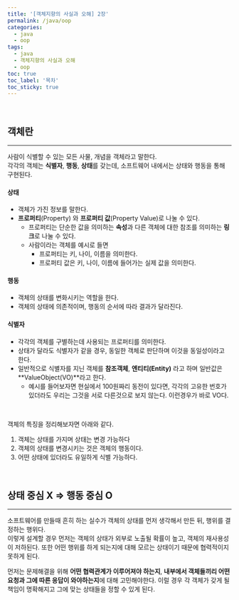 ```yaml
---
title: '[객체지향의 사실과 오해] 2장'
permalink: /java/oop
categories:
  - java
  - oop
tags:
  - java
  - 객체지향의 사실과 오해
  - oop
toc: true
toc_label: '목차'
toc_sticky: true
---
```


<br>

<!--more-->

## 객체란

---

사람이 식별할 수 있는 모든 사물, 개념을 객체라고 말한다.  
각각의 객체는 **식별자**, **행동**, **상태**를 갖는데, 소프트웨어 내에서는 상태와 행동을 통해 구현된다.

#### 상태

- 객체가 가진 정보를 말한다.
- **프로퍼티**(Property) 와 **프로퍼티 값**(Property Value)로 나눌 수 있다.
  - 프로퍼티는 단순한 값을 의미하는 **속성**과 다른 객체에 대한 참조를 의미하는 **링크**로 나눌 수 있다.
  - 사람이라는 객체를 예시로 들면
    - 프로퍼티는 키, 나이, 이름을 의미한다.
    - 프로퍼티 값은 키, 나이, 이름에 들어가는 실제 값을 의미한다.

#### 행동

- 객체의 상태를 변화시키는 역할을 한다.
- 객체의 상태에 의존적이며, 행동의 순서에 따라 결과가 달라진다.

#### 식별자

- 각각의 객체를 구별하는데 사용되는 프로퍼티를 의미한다.
- 상태가 달라도 식별자가 같을 경우, 동일한 객체로 판단하며 이것을 동일성이라고 한다.
- 일반적으로 식별자를 지닌 객체를 **참조객체**, **엔티티(Entity)** 라고 하며 일반값은 **ValueObject(VO)**라고 한다.
  - 예시를 들어보자면 현실에서 100원짜리 동전이 있다면, 각각의 고유한 번호가 있더라도 우리는 그것을 서로 다른것으로 보지 않는다. 이런경우가 바로 VO다.

<br>

객체의 특징을 정리해보자면 아래와 같다.

1. 객체는 상태를 가지며 상태는 변경 가능하다
2. 객체의 상태를 변경시키는 것은 객체의 행동이다.
3. 어떤 상태에 있더라도 유일하게 식별 가능하다.

<br>

## 상태 중심 X => 행동 중심 O

---

소프트웨어를 만들때 흔히 하는 실수가 객체의 상태를 먼저 생각해서 만든 뒤, 행위를 결정하는 행위다.  
이렇게 설계할 경우 먼저는 객체의 상태가 외부로 노출될 확률이 높고, 객체의 재사용성이 저하된다. 또한 어떤 행위를 하게 되는지에 대해 모르는 상태이기 때문에 협력적이지 못하게 된다.

먼저는 문제해결을 위해 **어떤 협력관계가 이루어져야 하는지**, **내부에서 객체들끼리 어떤 요청과 그에 따른 응답이 와야하는지**에 대해 고민해야한다.
이럴 경우 각 객체가 갖게 될 책임이 명확해지고 그에 맞는 상태들을 정할 수 있게 된다.
